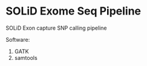 SOLiD Exome Seq Pipeline
========================

SOLiD Exon capture SNP calling pipeline

Software:
   1. GATK
   2. samtools


